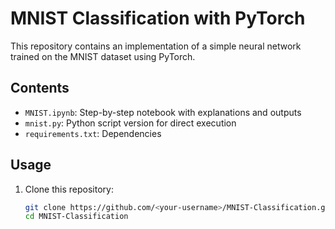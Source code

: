 # MNIST Classification with PyTorch

This repository contains an implementation of a simple neural network trained on the MNIST dataset using PyTorch.

## Contents
- `MNIST.ipynb`: Step-by-step notebook with explanations and outputs
- `mnist.py`: Python script version for direct execution
- `requirements.txt`: Dependencies

## Usage
1. Clone this repository:
   ```bash
   git clone https://github.com/<your-username>/MNIST-Classification.git
   cd MNIST-Classification
